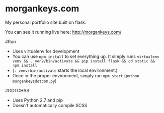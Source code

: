 morgankeys.com
================

My personal portfolio site built on flask.

You can see it running live here: http://morgankeys.com/

#Run
- Uses virtualenv for development
- You can use `npm install` to set everything up. It simply runs `virtualenv venv && . venv/bin/activate && pip install flask && cd static && npm install`
- (`. venv/bin/activate` starts the local environment.)
- Once in the proper environment, simply run `npm start` (`python morgankeysdotcom.py`)

#GOTCHAS
- Uses Python 2.7 and pip
- Doesn't automatically compile SCSS
